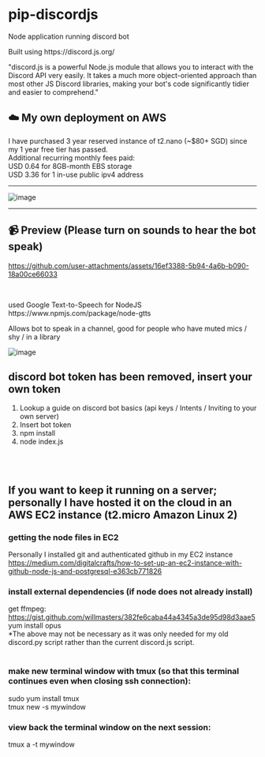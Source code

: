 # pip-discordjs
<p>Node application running discord bot</p>
<p>Built using https://discord.js.org/</p>
<p>"discord.js is a powerful Node.js module that allows you to interact with the Discord API very easily. It takes a much more object-oriented approach than most other JS Discord libraries, making your bot's code significantly tidier and easier to comprehend."</p>

## ☁️ My own deployment on AWS
I have purchased 3 year reserved instance of t2.nano (~$80+ SGD) since my 1 year free tier has passed. <br>
Additional recurring monthly fees paid: <br>
USD 0.64 for 8GB-month EBS storage <br>
USD 3.36 for 1 in-use public ipv4 address

<hr>

![image](https://github.com/user-attachments/assets/0adeada6-1876-403e-8a04-13a20a9a1184)

<hr>

## 📹 Preview (Please turn on sounds to hear the bot speak)
https://github.com/user-attachments/assets/16ef3388-5b94-4a6b-b090-18a00ce66033


<br>
<p>used Google Text-to-Speech for NodeJS https://www.npmjs.com/package/node-gtts</p>
<p>Allows bot to speak in a channel, good for people who have muted mics / shy / in a library</p>

![image](https://github.com/adamhcj/pip-discordjs/assets/82926705/e5a01f1b-2902-435d-9675-722162e58d21)



## discord bot token has been removed, insert your own token
<ol>
  <li>Lookup a guide on discord bot basics (api keys / Intents / Inviting to your own server) </li>
  <li>Insert bot token</li>
  <li>npm install</li>
  <li>node index.js</li>
</ol>
<br><br>

## If you want to keep it running on a server; personally I have hosted it on the cloud in an AWS EC2 instance (t2.micro Amazon Linux 2)

### getting the node files in EC2
Personally I installed git and authenticated github in my EC2 instance
https://medium.com/digitalcrafts/how-to-set-up-an-ec2-instance-with-github-node-js-and-postgresql-e363cb771826


### install external dependencies (if node does not already install)
get ffmpeg: https://gist.github.com/willmasters/382fe6caba44a4345a3de95d98d3aae5
<br>
yum install opus
<br>
*The above may not be necessary as it was only needed for my old discord.py script rather than the current discord.js script.
<br>
<br>
### make new terminal window with tmux (so that this terminal continues even when closing ssh connection):
sudo yum install tmux
<br>
tmux new -s mywindow

### view back the terminal window on the next session:
tmux a -t mywindow
